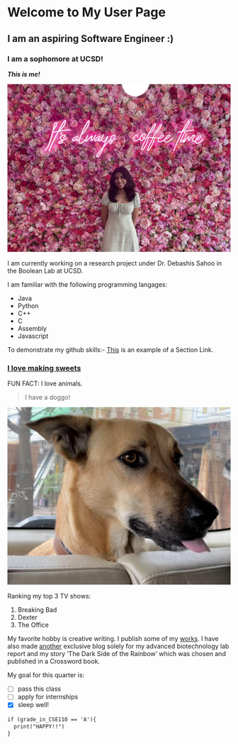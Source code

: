 # Welcome to My User Page
## I am an aspiring Software Engineer :)
### I am a sophomore at UCSD!


***This is me!***

![Image](me.jpg)

I am currently working on a research project under Dr. Debashis Sahoo in the Boolean Lab at UCSD.

I am familiar with the following programming langages:
- Java
- Python
- C++
- C
- Assembly
- Javascript

To  demonstrate my github skills:-
[This](#welcome-to-my-user-page) is an example of a Section Link.

### [I love making sweets](https://youtu.be/HPd3-kVTKKo)

FUN FACT: 
I love animals.
> I have a doggo!

![A BRUNO PICTURE](bruno.jpg)

Ranking my top 3 TV shows:
1. Breaking Bad
2. Dexter
3. The Office

My favorite hobby is creative writing. I publish some of my [works](https://teatimereads.weebly.com/).
I have also made [another](https://bluebirdsings.weebly.com/) exclusive blog solely for my advanced biotechnology lab report and my story ‘The Dark Side of the Rainbow’ which was chosen and published in a Crossword book. 

My goal for this quarter is:
- [ ] pass this class 
- [ ] apply for internships
- [x] sleep  well!

```
if (grade_in_CSE110 == 'A'){
  print("HAPPY!!")
}
```
